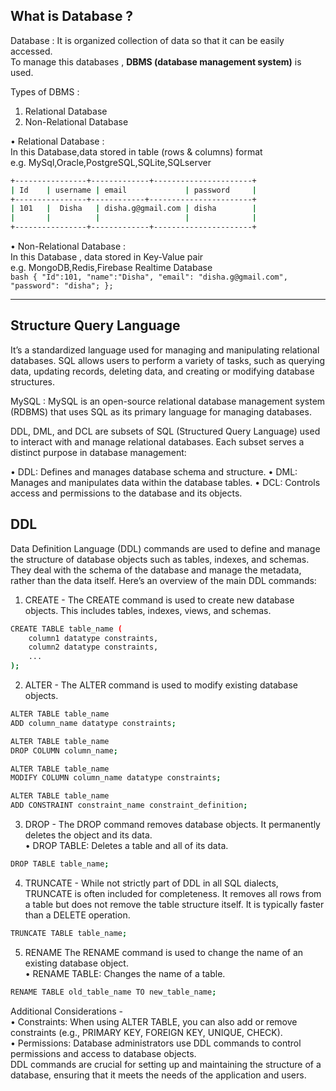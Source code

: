 ## What is Database ?

Database : It is organized collection of data so that it can be easily accessed.<br>
To manage this databases , **DBMS (database management system)** is used.

Types of DBMS :
1)	Relational Database
2)	Non-Relational Database

•	Relational Database : <br>
In this Database,data stored in table (rows & columns) format<br>
e.g. MySql,Oracle,PostgreSQL,SQLite,SQLserver<br>
  ```bash
+----------------+-------------+----------------------+
| Id    | username | email             | password     |
+----------------+------------+-----------------------+
| 101   |  Disha   | disha.g@gmail.com | disha        |
|       |          |                   |              |
+----------------+-------------+----------------------+
   ```
•	Non-Relational Database :<br>
In this Database , data stored in Key-Value pair<br>
e.g. MongoDB,Redis,Firebase Realtime Database<br>
    ```bash
    {
        "Id":101,
        "name":"Disha",
        "email": "disha.g@gmail.com",
        "password": "disha";
    };
    ```
<hr/>

## Structure Query Language

It’s a standardized language used for managing and manipulating relational databases. SQL allows users to perform a variety of tasks, such as querying data, updating records, deleting data, and creating or modifying database structures.<br>

MySQL : MySQL is an open-source relational database management system (RDBMS) that uses SQL as its primary language for managing databases.<br>

DDL, DML, and DCL are subsets of SQL (Structured Query Language) used to interact with and manage relational databases. Each subset serves a distinct purpose in database management:

•	DDL: Defines and manages database schema and structure.
•	DML: Manages and manipulates data within the database tables.
•	DCL: Controls access and permissions to the database and its objects.


## DDL

Data Definition Language (DDL) commands are used to define and manage the structure of database objects such as tables, indexes, and schemas. They deal with the schema of the database and manage the metadata, rather than the data itself. Here’s an overview of the main DDL commands:

1. CREATE -
The CREATE command is used to create new database objects. This includes tables, indexes, views, and schemas.<br>
```bash
CREATE TABLE table_name (
    column1 datatype constraints,
    column2 datatype constraints,
    ...
);
```
2. ALTER -
The ALTER command is used to modify existing database objects.<br>
```bash
ALTER TABLE table_name
ADD column_name datatype constraints;

ALTER TABLE table_name
DROP COLUMN column_name;

ALTER TABLE table_name
MODIFY COLUMN column_name datatype constraints;

ALTER TABLE table_name
ADD CONSTRAINT constraint_name constraint_definition;
```

3. DROP -
The DROP command removes database objects. It permanently deletes the object and its data.<br>
•	DROP TABLE: Deletes a table and all of its data.
```bash
DROP TABLE table_name;
```

4. TRUNCATE -
While not strictly part of DDL in all SQL dialects, TRUNCATE is often included for completeness. It removes all rows from a table but does not remove the table structure itself. It is typically faster than a DELETE operation.<br>
```bash
TRUNCATE TABLE table_name;
```

5. RENAME
The RENAME command is used to change the name of an existing database object.<br>
•	RENAME TABLE: Changes the name of a table.
```bash
RENAME TABLE old_table_name TO new_table_name;
```

Additional Considerations -<br>
•	Constraints: When using ALTER TABLE, you can also add or remove constraints (e.g., PRIMARY KEY, FOREIGN KEY, UNIQUE, CHECK).<br>
•	Permissions: Database administrators use DDL commands to control permissions and access to database objects.<br>
DDL commands are crucial for setting up and maintaining the structure of a database, ensuring that it meets the needs of the application and users.




